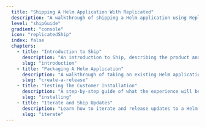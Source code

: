 ```yaml
---
  title: "Shipping A Helm Application With Replicated"
  description: "A walkthrough of shipping a Helm application using Replicated"
  level: "shipGuide"
  gradient: "console"
  icon: "replicatedShip"
  index: false
  chapters:
    - title: "Introduction to Ship"
      description: "An introduction to Ship, describing the product and what to expect"
      slug: "introduction"
    - title: "Packaging A Helm Application"
      description: "A walkthrough of taking an existing Helm application and adding it to Replicated Ship"
      slug: "create-a-release"
    - title: "Testing The Customer Installation"
      description: "A step-by-step guide of what the experience will be like installing the application"
      slug: "installing"
    - title: "Iterate and Ship Updates"
      description: "Learn how to iterate and release updates to a Helm application"
      slug: "iterate"
---
```

